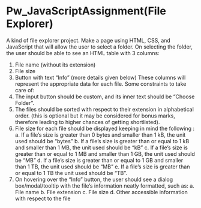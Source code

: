 # Pw_JavaScriptAssignment(File Explorer)
A kind of file explorer project.
Make a page using HTML, CSS, and JavaScript that will allow the user to
select a folder. On selecting the folder, the user should be able to see an HTML table with 3
columns:
1. File name (without its extension)
2. File size
3. Button with text “Info” (more details given below)
These columns will represent the appropriate data for each file.
Some constraints to take care of:
1. The input button should be custom, and its inner text should be “Choose Folder”.
2. The files should be sorted with respect to their extension in alphabetical order. (this is
optional but it may be considered for bonus marks, therefore leading to higher chances of
getting shortlisted).
3. File size for each file should be displayed keeping in mind the following :
a. If a file’s size is greater than 0 bytes and smaller than 1 kB, the unit used should
be “bytes”
b. If a file’s size is greater than or equal to 1 kB and smaller than 1 MB, the unit
used should be “kB”
c. If a file’s size is greater than or equal to 1 MB and smaller than 1 GB, the unit
used should be “MB”
d. If a file’s size is greater than or equal to 1 GB and smaller than 1 TB, the unit used
should be “MB”
e. If a file’s size is greater than or equal to 1 TB the unit used should be “TB”.
4. On hovering over the “Info” button, the user should see a dialog box/modal/tooltip with
the file’s information neatly formatted, such as:
a. File name
b. File extension
c. File size
d. Other accessible information with respect to the file
